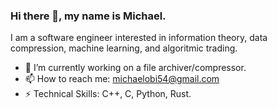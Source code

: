 ### Hi there 👋, my name is Michael.
I am a software engineer interested in information theory, data compression, machine learning, and algoritmic trading.
- 🔭 I’m currently working on a file archiver/compressor.
- 📫 How to reach me: michaelobi54@gmail.com
- ⚡ Technical Skills: C++, C, Python, Rust.
